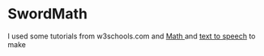 # SwordMath
I used some tutorials from w3schools.com
and [Math ](https://developer.mozilla.org/en-US/docs/Web/JavaScript/Reference/Global_Objects/Math/pow)and [text to speech](https://dev.to/asaoluelijah/text-to-speech-in-3-lines-of-javascript-b8h) to make
